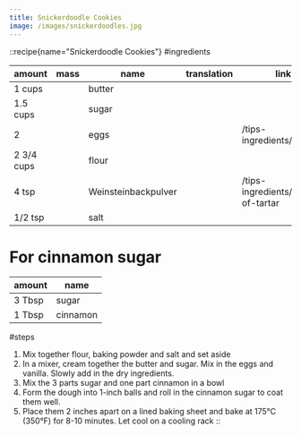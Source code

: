 ```yaml
---
title: Snickerdoodle Cookies
image: /images/snickerdoodles.jpg
---
```


::recipe{name="Snickerdoodle Cookies"}
#ingredients

| amount     | mass | name                | translation | link                              |
|------------|------|---------------------|-------------|-----------------------------------|
| 1 cups     |      | butter              |             |                                   |
| 1.5 cups   |      | sugar               |             |                                   |
| 2          |      | eggs                |             | /tips-ingredients/eggs            |
| 2 3/4 cups |      | flour               |             |                                   |
| 4 tsp      |      | Weinsteinbackpulver |             | /tips-ingredients/cream-of-tartar |
| 1/2 tsp    |      | salt                |             |                                   |

# For cinnamon sugar
| amount | name     |
|--------|----------|
| 3 Tbsp | sugar    |
| 1 Tbsp | cinnamon |

#steps
1. Mix together flour, baking powder and salt and set aside
2. In a mixer, cream together the butter and sugar. Mix in the eggs and vanilla. Slowly add in the dry ingredients.
3. Mix the 3 parts sugar and one part cinnamon in a bowl
4. Form the dough into 1-inch balls and roll in the cinnamon sugar to coat them well.
5. Place them 2 inches apart on a lined baking sheet and bake at 175°C (350°F) for 8-10 minutes. Let cool on a cooling rack
::



